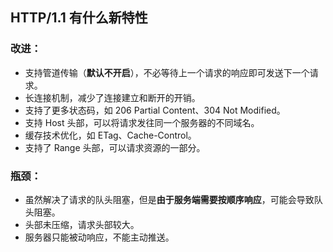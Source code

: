 ## HTTP/1.1 有什么新特性
### 改进：
* 支持管道传输（**默认不开启**），不必等待上一个请求的响应即可发送下一个请求。
* 长连接机制，减少了连接建立和断开的开销。
* 支持了更多状态码，如 206 Partial Content、304 Not Modified。
* 支持 Host 头部，可以将请求发往同一个服务器的不同域名。
* 缓存技术优化，如 ETag、Cache-Control。
* 支持了 Range 头部，可以请求资源的一部分。
### 瓶颈：
* 虽然解决了请求的队头阻塞，但是**由于服务端需要按顺序响应**，可能会导致队头阻塞。
* 头部未压缩，请求头部较大。
* 服务器只能被动响应，不能主动推送。